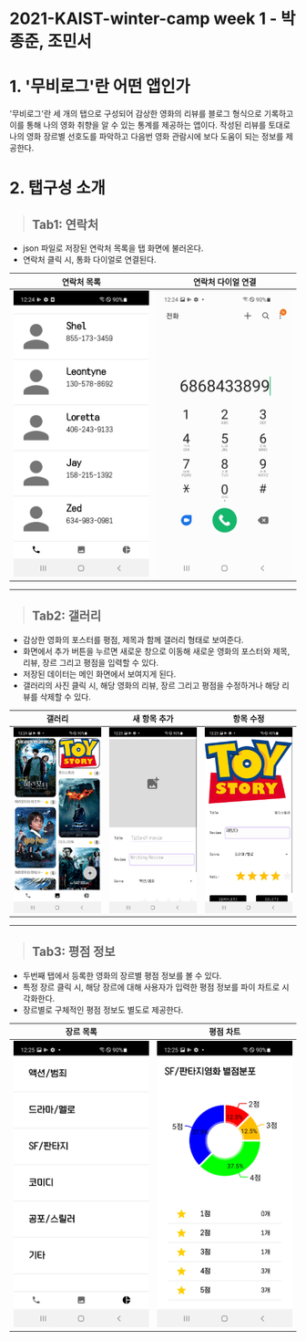# 2021-KAIST-winter-camp week 1 - 박종준, 조민서

# 1. '무비로그'란 어떤 앱인가
 '무비로그'란 세 개의 탭으로 구성되어 감상한 영화의 리뷰를 블로그 형식으로 기록하고 이를 통해 나의 영화 취향을 알 수 있는 통계를 제공하는 앱이다.
 작성된 리뷰를 토대로 나의 영화 장르별 선호도를 파악하고 다음번 영화 관람시에 보다 도움이 되는 정보를 제공한다.
 
 # 2. 탭구성 소개
 > ## Tab1: 연락처
   - json 파일로 저장된 연락처 목록을 탭 화면에 불러온다. 
   - 연락처 클릭 시, 통화 다이얼로 연결된다.

  |연락처 목록|연락처 다이얼 연결|
  |:-:|:-:|
  |![](https://github.com/Jongjunp/2021-KAIST-winter-camp/blob/main/Camera%20Roll/Screenshots/Screenshot_20220104-122426.jpg)|![](https://github.com/Jongjunp/2021-KAIST-winter-camp/blob/main/Camera%20Roll/Screenshots/Screenshot_20220104-122452_Phone.jpg)|
 
  ---------------------------
 >## Tab2: 갤러리

   - 감상한 영화의 포스터를 평점, 제목과 함께 갤러리 형태로 보여준다. 
   - 화면에서 추가 버튼을 누르면 새로운 창으로 이동해 새로운 영화의 포스터와 제목, 리뷰, 장르 그리고 평점을 입력할 수 있다. 
   - 저장된 데이터는 메인 화면에서 보여지게 된다.
   - 갤러리의 사진 클릭 시, 해당 영화의 리뷰, 장르 그리고 평점을 수정하거나 해당 리뷰를 삭제할 수 있다.


  |갤러리|새 항목 추가|항목 수정|
  |:-:|:-:|:-:|
  |![](https://github.com/Jongjunp/2021-KAIST-winter-camp/blob/main/Camera%20Roll/Screenshots/Screenshot_20220104-122500.jpg)|![](https://github.com/Jongjunp/2021-KAIST-winter-camp/blob/main/Camera%20Roll/Screenshots/Screenshot_20220104-122508.jpg)|![](https://github.com/Jongjunp/2021-KAIST-winter-camp/blob/main/Camera%20Roll/Screenshots/Screenshot_20220104-122519.jpg)|
----------------------------
>## Tab3: 평점 정보

  - 두번째 탭에서 등록한 영화의 장르별 평점 정보를 볼 수 있다.
  - 특정 장르 클릭 시, 해당 장르에 대해 사용자가 입력한 평점 정보를 파이 차트로 시각화한다.
  - 장르별로 구체적인 평점 정보도 별도로 제공한다.



  |장르 목록|평점 차트|
  |:-:|:-:|
  |![](https://github.com/Jongjunp/2021-KAIST-winter-camp/blob/main/Camera%20Roll/Screenshots/Screenshot_20220104-122529.jpg)|![](https://github.com/Jongjunp/2021-KAIST-winter-camp/blob/main/Camera%20Roll/Screenshots/Screenshot_20220104-122540.jpg)|
